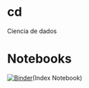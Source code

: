 # cd
Ciencia de dados
# Notebooks
[![Binder](https://mybinder.org/badge_logo.svg)](https://mybinder.org/v2/gh/jrhumberto/cd/master?filepath=notebooks%2Findex.ipynb)(Index Notebook)
